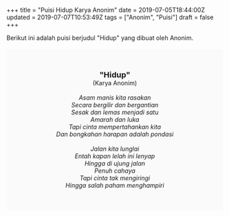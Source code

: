 +++
title = "Puisi Hidup Karya Anonim"
date = 2019-07-05T18:44:00Z
updated = 2019-07-07T10:53:49Z
tags = ["Anonim", "Puisi"]
draft = false
+++

<div dir="ltr" style="text-align: left;" trbidi="on"><div dir="ltr" style="text-align: left;" trbidi="on"><div dir="ltr" style="text-align: left;" trbidi="on"><div style="text-align: justify;">Berikut ini adalah puisi berjudul "Hidup" yang dibuat oleh Anonim. </div><br /><div style="background: #FAFAFA; font-size: 14px; padding: 50px; text-align: center;"><span style="font-size: 18px;"><b>"Hidup"</b></span><br />(Karya Anonim) <br /><br /><i>Asam manis kita rasakan<br />Secara bergilir dan bergantian<br />Sesak dan lemas menjadi satu<br />Amarah dan luka<br />Tapi cinta mempertahankan kita<br />Dan bongkahan harapan adalah pondasi<br /><br />Jalan kita lunglai<br />Entah kapan lelah ini lenyap<br />Hingga di ujung jalan<br />Penuh cahaya<br />Tapi cinta tak mengiringi<br />Hingga salah paham menghampiri</i> </div></div></div></div>
